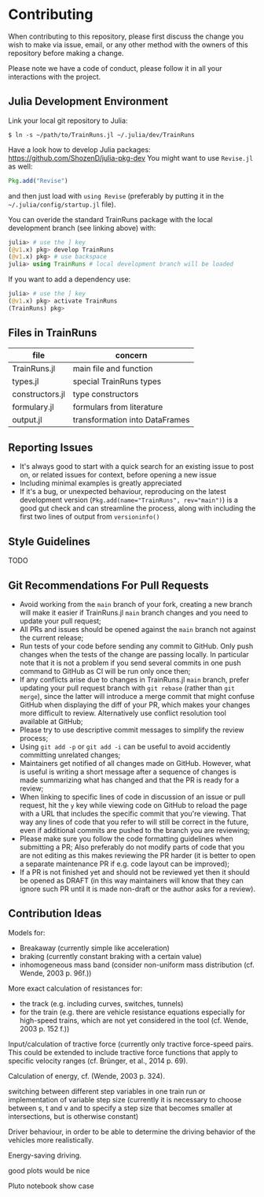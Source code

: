 # Contributing

When contributing to this repository, please first discuss the change you wish to make via issue,
email, or any other method with the owners of this repository before making a change. 

Please note we have a code of conduct, please follow it in all your interactions with the project.

## Julia Development Environment

Link your local git repository to Julia:
```console
$ ln -s ~/path/to/TrainRuns.jl ~/.julia/dev/TrainRuns 
```

Have a look how to develop Julia packages: https://github.com/ShozenD/julia-pkg-dev
You might want to use `Revise.jl` as well:
```julia
Pkg.add("Revise")
```
and then just load with `using Revise` (preferably by putting it in the `~/.julia/config/startup.jl` file).

You can overide the standard TrainRuns package with the local development branch (see linking above) with:
```julia
julia> # use the ] key
(@v1.x) pkg> develop TrainRuns
(@v1.x) pkg> # use backspace
julia> using TrainRuns # local development branch will be loaded
```

If you want to add a dependency use:
```julia
julia> # use the ] key
(@v1.x) pkg> activate TrainRuns
(TrainRuns) pkg>
```

## Files in TrainRuns

| file            | concern                        |
| --------------- | ------------------------------ |
| TrainRuns.jl    | main file and function         |
| types.jl        | special TrainRuns types        |
| constructors.jl | type constructors              |
| formulary.jl    | formulars from literature      |
| output.jl       | transformation into DataFrames |

## Reporting Issues

* It's always good to start with a quick search for an existing issue to post on,
  or related issues for context, before opening a new issue
* Including minimal examples is greatly appreciated
* If it's a bug, or unexpected behaviour, reproducing on the latest development version
  (`Pkg.add(name="TrainRuns", rev="main")`) is a good gut check and can streamline the process,
  along with including the first two lines of output from `versioninfo()`

## Style Guidelines

TODO

## Git Recommendations For Pull Requests

* Avoid working from the `main` branch of your fork, creating a new branch will make it
  easier if TrainRuns.jl `main` branch changes and you need to update your pull request;
* All PRs and issues should be opened against the `main` branch not against the current release;
* Run tests of your code before sending any commit to GitHub. Only push changes when 
  the tests of the change are passing locally. In particular note that it is not a problem
  if you send several commits in one push command to GitHub as CI will be run only once then;
* If any conflicts arise due to changes in TrainRuns.jl `main` branch, prefer updating your pull
  request branch with `git rebase` (rather than `git merge`), since the latter will introduce a merge 
  commit that might confuse GitHub when displaying the diff of your PR, which makes your changes more 
  difficult to review. Alternatively use conflict resolution tool available at GitHub;
* Please try to use descriptive commit messages to simplify the review process;
* Using `git add -p` or `git add -i` can be useful to avoid accidently committing unrelated changes;
* Maintainers get notified of all changes made on GitHub. However, what is useful is writing a short
  message after a sequence of changes is made summarizing what has changed and that the PR is ready
  for a review;
* When linking to specific lines of code in discussion of an issue or pull request, hit the `y` key
  while viewing code on GitHub to reload the page with a URL that includes the specific commit that 
  you're viewing. That way any lines of code that you refer to will still be correct in the future, even 
  if additional commits are pushed to the branch you are reviewing;
* Please make sure you follow the code formatting guidelines when submitting a PR;
  Also preferably do not modify parts of code that you are not editing as this makes
  reviewing the PR harder (it is better to open a separate maintenance PR
  if e.g. code layout can be improved);
* If a PR is not finished yet and should not be reviewed yet then it should be opened as DRAFT 
  (in this way maintainers will know that they can ignore such PR until it is made non-draft or the author
  asks for a review).

## Contribution Ideas

Models for:
* Breakaway (currently simple like acceleration)
* braking (currently constant braking with a certain value)
* inhomogeneous mass band (consider non-uniform mass distribution (cf. Wende, 2003 p. 96f.))

More exact calculation of resistances for:
* the track (e.g. including curves, switches, tunnels) 
* for the train (e.g. there are vehicle resistance equations especially for high-speed trains, which are not yet considered in the tool (cf. Wende, 2003 p. 152 f.))

Input/calculation of tractive force (currently only tractive force-speed pairs. This could be extended to include tractive force functions that apply to specific velocity ranges (cf. Brünger, et al., 2014 p. 69).

Calculation of energy, cf. (Wende, 2003 p. 324).

switching between different step variables in one train run or implementation of variable step size (currently it is necessary to choose between s, t and v and to specify a step size that becomes smaller at intersections, but is otherwise constant)

Driver behaviour, in order to be able to determine the driving behavior of the vehicles more realistically.

Energy-saving driving.

good plots would be nice

Pluto notebook show case
